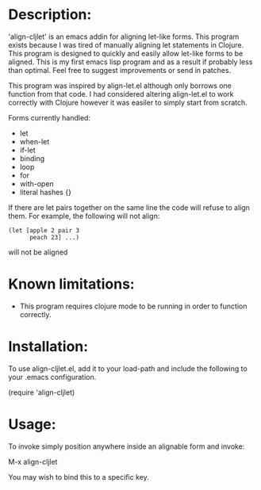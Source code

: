 # Description:

'align-cljlet' is an emacs addin for aligning let-like forms. This
program exists because I was tired of manually aligning let statements
in Clojure.  This program is designed to quickly and easily allow
let-like forms to be aligned.  This is my first emacs lisp program and
as a result if probably less than optimal.  Feel free to suggest
improvements or send in patches.

This program was inspired by align-let.el although only borrows one
function from that code.  I had considered altering align-let.el to
work correctly with Clojure however it was easiler to simply start
from scratch.

Forms currently handled:

 * let
 * when-let
 * if-let
 * binding
 * loop
 * for
 * with-open
 * literal hashes {}

If there are let pairs together on the same line the code will refuse
to align them. For example, the following will not align:

    (let [apple 2 pair 3
          peach 23] ...)

will not be aligned

# Known limitations:

* This program requires clojure mode to be running in order to
  function correctly.

# Installation:

To use align-cljlet.el, add it to your load-path and include the
following to your .emacs configuration.

(require 'align-cljlet)

# Usage:

To invoke simply position anywhere inside an alignable form and
invoke:

 M-x align-cljlet

You may wish to bind this to a specific key.
